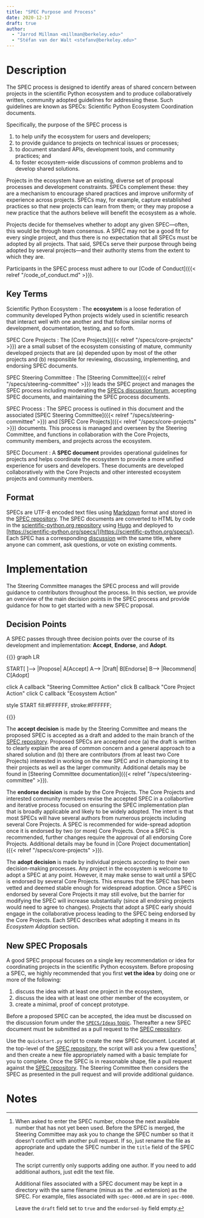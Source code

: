 ```yaml
---
title: "SPEC Purpose and Process"
date: 2020-12-17
draft: true
author:
  - "Jarrod Millman <millman@berkeley.edu>"
  - "Stéfan van der Walt <stefanv@berkeley.edu>"
---
```


# Description

The SPEC process is designed to identify areas of shared concern between projects
in the scientific Python ecosystem and to produce collaboratively written,
community adopted guidelines for addressing these.
Such guidelines are known as SPECs: Scientific Python Ecosystem Coordination documents.

Specifically, the purpose of the SPEC process is

1. to help unify the ecosystem for users and developers;
2. to provide guidance to projects on technical issues or processes;
3. to document standard APIs, development tools, and community practices; and
4. to foster ecosystem-wide discussions of common problems and to develop shared solutions.

Projects in the ecosystem have an existing, diverse set of proposal processes
and development constraints.
SPECs complement these: they are a mechanism to encourage shared practices and
improve uniformity of experience across projects.
SPECs may, for example, capture established practices so that new projects can
learn from them; or they may propose a new practice that the authors believe
will benefit the ecosystem as a whole.

Projects decide for themselves whether to adopt any given SPEC—often, this
would be through team consensus.
A SPEC may not be a good fit for every single project, and thus there is no
expectation that all SPECs must be adopted by all projects.
That said, SPECs serve their purpose through being adopted by
several projects—and their authority stems from the extent to which they are.

Participants in the SPEC process must adhere to our
[Code of Conduct]({{< relref "/code_of_conduct.md" >}}).

## Key Terms

Scientific Python Ecosystem
: The **ecosystem** is a loose federation of community developed Python projects
widely used in scientific research that interact well with one another and that
follow similar norms of development, documentation, testing, and so forth.

SPEC Core Projects
: The [Core Projects]({{< relref "/specs/core-projects" >}})
are a small subset of the ecosystem consisting of mature, community developed projects
that are (a) depended upon by most of the other projects and (b) responsible for
reviewing, discussing, implementing, and endorsing SPEC documents.

SPEC Steering Committee
: The [Steering Committee]({{< relref "/specs/steering-committee" >}}) leads the SPEC project and
manages the SPEC process including moderating
the [SPECs discussion forum](https://discuss.scientific-python.org/c/specs/6),
accepting SPEC documents, and maintaining the SPEC process documents.

SPEC Process
: The SPEC process is outlined in this document and the associated
[SPEC Steering Committee]({{< relref "/specs/steering-committee" >}}) and
[SPEC Core Projects]({{< relref "/specs/core-projects" >}}) documents.
This process is managed and overseen by the Steering Committee, and functions in collaboration
with the Core Projects, community members, and projects across the ecosystem.

SPEC Document
: A **SPEC document** provides operational guidelines for projects and helps
coordinate the ecosystem to provide a more unified experience for users and developers.
These documents are developed collaboratively with the Core Projects and other interested
ecosystem projects and community members.

## Format

SPECs are UTF-8 encoded text files using
[Markdown](https://www.markdownguide.org/) format and stored in the
[SPEC repository](https://github.com/scientific-python/specs).
The SPEC documents are converted to HTML by code in the
[scientific-python.org repository](https://github.com/scientific-python/scientific-python.org/) using
[Hugo](https://gohugo.io/) and deployed to
[https://scientific-python.org/specs/](https://scientific-python.org/specs/).
Each SPEC has a corresponding
[discussion](https://discuss.scientific-python.org/c/specs/accepted/15)
with the same title, where anyone can comment, ask questions, or vote on
existing comments.

# Implementation

The Steering Committee manages the SPEC process and will provide guidance to contributors
throughout the process.
In this section, we provide an overview of the main decision points in the SPEC process
and provide guidance for how to get started with a new SPEC proposal.

## Decision Points

A SPEC passes through three decision points over the course of
its development and implementation:
**Accept**, **Endorse**, and **Adopt**.

<!-- prettier-ignore-start -->
{{<mermaid>}}
graph LR

START[ ]--> |Propose| A[Accept]
A--> |Draft| B[Endorse]
B--> |Recommend| C[Adopt]

click A callback "Steering Committee Action"
click B callback "Core Project Action"
click C callback "Ecosystem Action"

style START fill:#FFFFFF, stroke:#FFFFFF;

{{</mermaid>}}
<!-- prettier-ignore-end -->

The **accept decision** is made by the Steering Committee and means the proposed SPEC is
accepted as a draft and added to the main branch of the
[SPEC repository](https://github.com/scientific-python/specs).
Proposed SPECs are accepted once (a) the draft is written to clearly explain the area of
common concern and a general approach to a shared solution and (b) there
are contributors (from at least two Core Projects) interested in working on the new SPEC
and in championing it to their projects as well as the larger community.
Additional details may be found in
[Steering Committee documentation]({{< relref "/specs/steering-committee" >}}).

The **endorse decision** is made by the Core Projects.
The Core Projects and interested community members revise the accepted SPEC in a
collabortive and iterative process focused on ensuring the SPEC implementation plan that
is broadly applicable and likely to be widely adopted.
The intent is that most SPECs will have several authors from numerous projects
including several Core Projects.
A SPEC is recommended for wide-spread adoption once it is endorsed by two (or more) Core Projects.
Once a SPEC is recommended, further changes require the approval of all endorsing
Core Projects.
Additional details may be found in
[Core Project documentation]({{< relref "/specs/core-projects" >}}).

The **adopt decision** is made by individual projects according to their own decision-making
processes.
Any project in the ecosystem is welcome to adopt a SPEC at any point.
However, it may make sense to wait until a SPEC is endorsed by several Core Projects.
This ensures that the SPEC has been vetted and deemed stable enough for widespread adoption.
Once a SPEC is endorsed by several Core Projects it may still evolve,
but the barrier for modifying the SPEC will increase substantially
(since all endorsing projects would need to agree to changes).
Projects that adopt a SPEC early should engage in the collaborative process
leading to the SPEC being endorsed by the Core Projects.
Each SPEC describes what adopting it means in its _Ecosystem Adoption_ section.

## New SPEC Proposals

A good SPEC proposal focuses on a single key recommendation or idea for
coordinating projects in the scientific Python ecosystem.
Before proposing a SPEC, we highly recommended that you first **vet the idea**
by doing one or more of the following:

1. discuss the idea with at least one project in the ecosystem,
2. discuss the idea with at least one other member of the ecosystem, or
3. create a minimal, proof of concept prototype.

Before a proposed SPEC can be accepted, the idea must be discussed on the
discussion forum under the [`SPECS/Ideas` topic](https://discuss.scientific-python.org/c/specs/ideas/9).
Thereafter a new SPEC document must be submitted
as a pull request to the [SPEC repository](https://github.com/scientific-python/specs).

Use the `quickstart.py` script to create the new SPEC document.
Located at the top-level of the
[SPEC repository](https://github.com/scientific-python/specs),
the script will ask you a few questions[^newspec] and then create a new file
appropriately named with a basic template for you to complete.
Once the SPEC is in reasonable shape, file a pull request against the
[SPEC repository](https://github.com/scientific-python/specs).
The Steering Committee then considers the SPEC as presented
in the pull request and will provide additional guidance.

# Notes

[^newspec]:
    When asked to enter the SPEC number, choose the next available number that
    has not yet been used.
    Before the SPEC is merged, the Steering Committee may ask you to change the SPEC number so
    that it doesn't conflict with another pull request.
    If so, just rename the file as appropriate and update the SPEC number in the
    `title` field of the SPEC header.

    The script currently only supports adding one author.
    If you need to add additional authors, just edit the text file.

    Additional files associated with a SPEC document may be kept in a directory
    with the same filename (minus as the `.md` extension) as the SPEC.
    For example, files associated with `spec-0000.md` are in `spec-0000`.

    Leave the `draft` field set to `true` and the `endorsed-by` field empty.
